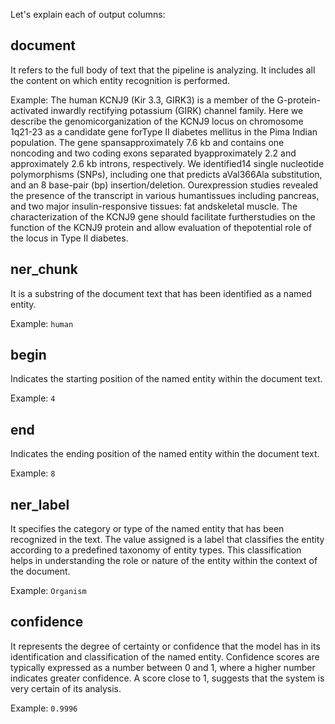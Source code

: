 
Let's explain each of output columns:

## document
It refers to the full body of text that the pipeline is analyzing. It includes all the content on which entity recognition is performed. 

Example: The human KCNJ9 (Kir 3.3, GIRK3) is a member of the G-protein-activated inwardly rectifying potassium (GIRK) channel family. Here we describe the genomicorganization of the KCNJ9 locus on chromosome 1q21-23 as a candidate gene forType II diabetes mellitus in the Pima Indian population. The gene spansapproximately 7.6 kb and contains one noncoding and two coding exons separated byapproximately 2.2 and approximately 2.6 kb introns, respectively. We identified14 single nucleotide polymorphisms (SNPs), including one that predicts aVal366Ala substitution, and an 8 base-pair (bp) insertion/deletion. Ourexpression studies revealed the presence of the transcript in various humantissues including pancreas, and two major insulin-responsive tissues: fat andskeletal muscle. The characterization of the KCNJ9 gene should facilitate furtherstudies on the function of the KCNJ9 protein and allow evaluation of thepotential role of the locus in Type II diabetes.

## ner_chunk
It is a substring of the document text that has been identified as a named entity.

Example: `human`

## begin
Indicates the starting position of the named entity within the document text.

Example: `4`

## end
Indicates the ending position of the named entity within the document text.

Example: `8`

## ner_label
It specifies the category or type of the named entity that has been recognized in the text. The value assigned is a label that classifies the entity according to a predefined taxonomy of entity types. This classification helps in understanding the role or nature of the entity within the context of the document.

Example: `Organism`

## confidence
It represents the degree of certainty or confidence that the model has in its identification and classification of the named entity. Confidence scores are typically expressed as a number between 0 and 1, where a higher number indicates greater confidence. A score close to 1, suggests that the system is very certain of its analysis.

Example: `0.9996`